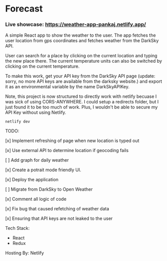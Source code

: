 # Forecast

### Live showcase: https://weather-app-pankaj.netlify.app/

A simple React app to show the weather to the user. The app fetches the user location from gps coordinates and fetches weather from the DarkSky API. 

User can search for a place by clicking on the current location and typing the new place there.
The current temperature units can also be switched by clicking on the current temperature.

To make this work, get your API key from the DarkSky API page (update: sorry, no more API keys are available from the darksky website.) and export it as an environmental variable by the name DarkSkyAPIKey.

Note, this project is now structured to directly work with netlify becuase I was sick of using CORS-ANYWHERE. I could setup a redirects folder, but I just found it to be too much of work. Plus, I wouldn't be able to secure my API Key without using Netlify.

```
netlify dev
```

TODO:

[x] Implement refreshing of page when new location is typed out

[x] Use external API to determine location if geocoding fails

[ ] Add graph for daily weather

[x] Create a potrait mode friendly UI.

[x] Deploy the application

[ ] Migrate from DarkSky to Open Weather

[x] Comment all logic of code

[x] Fix bug that caused refetching of weather data

[x] Ensuring that API keys are not leaked to the user

Tech Stack:
- React
- Redux

Hosting By:
Netlify
